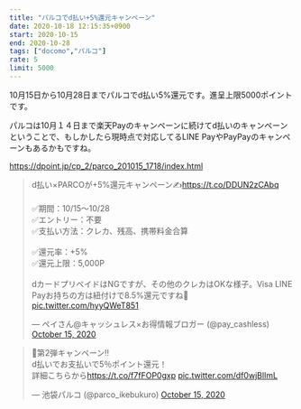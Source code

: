```yaml
---
title: "パルコでd払い+5%還元キャンペーン"
date: 2020-10-18 12:15:35+0900
start: 2020-10-15
end: 2020-10-28
tags: ["docomo","パルコ"]
rate: 5
limit: 5000
---
```

10月15日から10月28日までパルコでd払い5%還元です。進呈上限5000ポイントです。

パルコは10月１４日まで楽天Payのキャンペーンに続けてd払いのキャンペーンということで、もしかしたら現時点で対応してるLINE PayやPayPayのキャンペーンもあるかもですね。

https://dpoint.jp/cp_2/parco_201015_1718/index.html

<blockquote class="twitter-tweet"><p lang="ja" dir="ltr">d払い×PARCOが+5%還元キャンペーン✍️<a href="https://t.co/DDUN2zCAbq">https://t.co/DDUN2zCAbq</a><br><br>✅期間：10/15〜10/28<br>✅エントリー：不要<br>✅支払い方法：クレカ、残高、携帯料金合算<br><br>✅還元率：+5%<br>✅還元上限：5,000P<br><br>dカードプリペイドはNGですが、その他のクレカはOKな様子。Visa LINE Payお持ちの方は紐付けで8.5%還元ですね🥳 <a href="https://t.co/hyyQWeT851">pic.twitter.com/hyyQWeT851</a></p>&mdash; ペイさん@キャッシュレス×お得情報ブロガー (@pay_cashless) <a href="https://twitter.com/pay_cashless/status/1316648115118596096?ref_src=twsrc%5Etfw">October 15, 2020</a></blockquote> <script async src="https://platform.twitter.com/widgets.js" charset="utf-8"></script>

<blockquote class="twitter-tweet"><p lang="ja" dir="ltr">📣第2弾キャンペーン‼<br>d払いでお支払いで5％ポイント還元！<br>詳細こちらから<a href="https://t.co/f7fFOP0gxp">https://t.co/f7fFOP0gxp</a> <a href="https://t.co/df0wjBlImL">pic.twitter.com/df0wjBlImL</a></p>&mdash; 池袋パルコ (@parco_ikebukuro) <a href="https://twitter.com/parco_ikebukuro/status/1316616328967462913?ref_src=twsrc%5Etfw">October 15, 2020</a></blockquote> <script async src="https://platform.twitter.com/widgets.js" charset="utf-8"></script>


